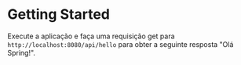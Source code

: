 # Getting Started

Execute a aplicação e faça uma requisição get para `http://localhost:8080/api/hello` para obter a seguinte resposta "Olá Spring!".